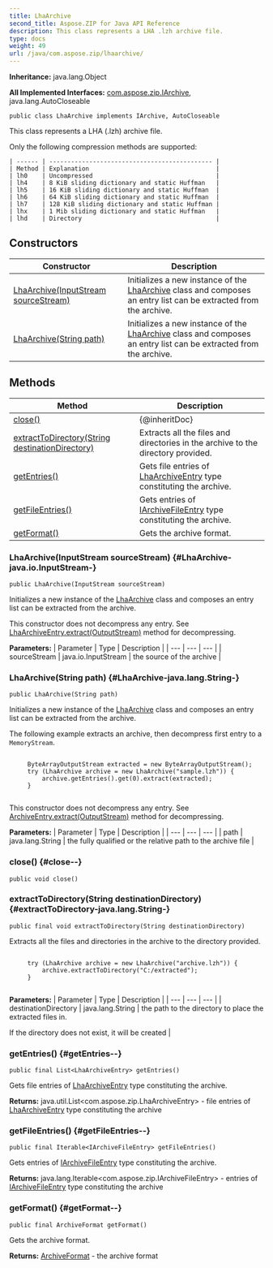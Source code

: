 ```yaml
---
title: LhaArchive
second_title: Aspose.ZIP for Java API Reference
description: This class represents a LHA .lzh archive file.
type: docs
weight: 49
url: /java/com.aspose.zip/lhaarchive/
---
```


**Inheritance:**
java.lang.Object

**All Implemented Interfaces:**
[com.aspose.zip.IArchive](../../com.aspose.zip/iarchive), java.lang.AutoCloseable
```
public class LhaArchive implements IArchive, AutoCloseable
```

This class represents a LHA (.lzh) archive file.

Only the following compression methods are supported:

    | ------ | --------------------------------------------- |
    | Method | Explanation                                   |
    | lh0    | Uncompressed                                  |
    | lh4    | 8 KiB sliding dictionary and static Huffman   |
    | lh5    | 16 KiB sliding dictionary and static Huffman  |
    | lh6    | 64 KiB sliding dictionary and static Huffman  |
    | lh7    | 128 KiB sliding dictionary and static Huffman |
    | lhx    | 1 Mib sliding dictionary and static Huffman   |
    | lhd    | Directory                                     |
## Constructors

| Constructor | Description |
| --- | --- |
| [LhaArchive(InputStream sourceStream)](#LhaArchive-java.io.InputStream-) | Initializes a new instance of the [LhaArchive](../../com.aspose.zip/lhaarchive) class and composes an entry list can be extracted from the archive. |
| [LhaArchive(String path)](#LhaArchive-java.lang.String-) | Initializes a new instance of the [LhaArchive](../../com.aspose.zip/lhaarchive) class and composes an entry list can be extracted from the archive. |
## Methods

| Method | Description |
| --- | --- |
| [close()](#close--) | \{@inheritDoc\} |
| [extractToDirectory(String destinationDirectory)](#extractToDirectory-java.lang.String-) | Extracts all the files and directories in the archive to the directory provided. |
| [getEntries()](#getEntries--) | Gets file entries of [LhaArchiveEntry](../../com.aspose.zip/lhaarchiveentry) type constituting the archive. |
| [getFileEntries()](#getFileEntries--) | Gets entries of [IArchiveFileEntry](../../com.aspose.zip/iarchivefileentry) type constituting the archive. |
| [getFormat()](#getFormat--) | Gets the archive format. |
### LhaArchive(InputStream sourceStream) {#LhaArchive-java.io.InputStream-}
```
public LhaArchive(InputStream sourceStream)
```


Initializes a new instance of the [LhaArchive](../../com.aspose.zip/lhaarchive) class and composes an entry list can be extracted from the archive.

This constructor does not decompress any entry. See [LhaArchiveEntry.extract(OutputStream)](../../com.aspose.zip/lhaarchiveentry\#extract-OutputStream-) method for decompressing.

**Parameters:**
| Parameter | Type | Description |
| --- | --- | --- |
| sourceStream | java.io.InputStream | the source of the archive |

### LhaArchive(String path) {#LhaArchive-java.lang.String-}
```
public LhaArchive(String path)
```


Initializes a new instance of the [LhaArchive](../../com.aspose.zip/lhaarchive) class and composes an entry list can be extracted from the archive.

The following example extracts an archive, then decompress first entry to a `MemoryStream`.

```

     ByteArrayOutputStream extracted = new ByteArrayOutputStream();
     try (LhaArchive archive = new LhaArchive("sample.lzh")) {
         archive.getEntries().get(0).extract(extracted);
     }
 
```

This constructor does not decompress any entry. See [ArchiveEntry.extract(OutputStream)](../../com.aspose.zip/archiveentry\#extract-OutputStream-) method for decompressing.

**Parameters:**
| Parameter | Type | Description |
| --- | --- | --- |
| path | java.lang.String | the fully qualified or the relative path to the archive file |

### close() {#close--}
```
public void close()
```




### extractToDirectory(String destinationDirectory) {#extractToDirectory-java.lang.String-}
```
public final void extractToDirectory(String destinationDirectory)
```


Extracts all the files and directories in the archive to the directory provided.

```

     try (LhaArchive archive = new LhaArchive("archive.lzh")) {
         archive.extractToDirectory("C:/extracted");
     }
 
```



**Parameters:**
| Parameter | Type | Description |
| --- | --- | --- |
| destinationDirectory | java.lang.String | the path to the directory to place the extracted files in.

If the directory does not exist, it will be created |

### getEntries() {#getEntries--}
```
public final List<LhaArchiveEntry> getEntries()
```


Gets file entries of [LhaArchiveEntry](../../com.aspose.zip/lhaarchiveentry) type constituting the archive.

**Returns:**
java.util.List&lt;com.aspose.zip.LhaArchiveEntry&gt; - file entries of [LhaArchiveEntry](../../com.aspose.zip/lhaarchiveentry) type constituting the archive
### getFileEntries() {#getFileEntries--}
```
public final Iterable<IArchiveFileEntry> getFileEntries()
```


Gets entries of [IArchiveFileEntry](../../com.aspose.zip/iarchivefileentry) type constituting the archive.

**Returns:**
java.lang.Iterable&lt;com.aspose.zip.IArchiveFileEntry&gt; - entries of [IArchiveFileEntry](../../com.aspose.zip/iarchivefileentry) type constituting the archive
### getFormat() {#getFormat--}
```
public final ArchiveFormat getFormat()
```


Gets the archive format.

**Returns:**
[ArchiveFormat](../../com.aspose.zip/archiveformat) - the archive format
